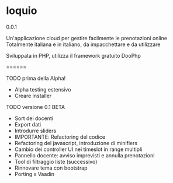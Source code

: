 loquio
======
0.0.1

Un'applicazione cloud per gestire facilmente le prenotazioni online
Totalmente italiana e in italiano, da impacchettare e da utilizzare

Sviluppata in PHP, utilizza il framework gratuito DooPhp

======

TODO prima della Alpha!
+ Alpha testing estensivo
+ Creare installer

TODO versione 0.1 BETA
+ Sort dei docenti
+ Export dati
+ Introdurre sliders
+ IMPORTANTE: Refactoring del codice
+ Refactoring del javascript, introduzione di minifiers
+ Cambio dei controller UI nei timeslot in range multipli
+ Pannello docente: avviso imprevisti e annulla prenotazioni
+ Tool di filtraggio liste (successivo)
+ Rinnovare tema con bootstrap
+ Porting x Vaadin
